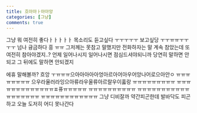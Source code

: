 ```yaml
---
title: 흐아아ㅏ아아앙
categories: [그냥]
comments: true
---
```


그냥 뭐 여전히 좋다ㅏㅏㅏㅏㅏ
목소리도 듣고싶다 ㅜㅜㅜㅜㅜ
보고싶당 ㅜㅜㅠㅠㅜㅜㅜㅜ 넘나 귱금하다
흥 ㅠㅠ
그저께는 못참고 말했지만
전화하자는 말 계속 참았는데
또 여전히 참아야겠지..?
언제 일어나시지
일어나시면 점심드셔야되니까
당연히 말하면 안되고
그 뒤에도 말하면 안되겠지

에휴
말해볼까? 흐앙 ㅜㅠㅠㅠ으아아아아아엉아르아어아우어앙나어로으아안ㅇ ㅠㅠㅠㅠㅠㅠㅠㅠ
으우라율러라잉으아류라우울류아르랄우이훓랑 ㅠㅠㅠㅠㅠㅠㅠㅠㅠ
ㅠㅠㅠㅠㅠㅠㅠㅠㅠㅠㅠㅠㅠㅍ퓨ㅠㅠㅠㅠㅠ
ㅠㅠㅠㅠㅠㅠㅠㅠㅠㅠ
ㅠㅠㅠㅠㅠㅠㅠㅠㅠㅠㅠㅠㅠㅠㅠㅠㅠㅠ
ㅠㅠㅠㅠㅠㅠㅠㅠㅠㅠㅠㅠ
그냥 디비잘까
약간피곤한데
발바닥도 피곤하고
오늘 도저히 어디 못나간다
